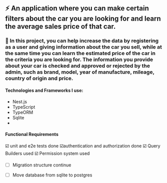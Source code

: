 ## :zap: An application where you can make certain filters about the car you are looking for and learn the average sales price of that car.

### 🔎 In this project, you can help increase the data by registering as a user and giving information about the car you sell, while at the same time you can learn the estimated price of the car in the criteria you are looking for. The information you provide about your car is checked and approved or rejected by the admin, such as brand, model, year of manufacture, mileage, country of origin and price.

#### Technologies and Frameworks I use:
- Nest.js
- TypeScript
- TypeORM
- Sqlite
- 
#### Functional Requirements
:ballot_box_with_check: unit and e2e tests done
:ballot_box_with_check:authentication and authorization done
:ballot_box_with_check: Query Builders used
:ballot_box_with_check: Permission system used
- [ ] Migration structure continue
- [ ] Move database from sqlite to postgres
 
